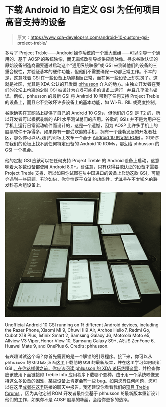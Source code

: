 # 下载 Android 10 自定义 GSI 为任何项目高音支持的设备

> 原文：<https://www.xda-developers.com/android-10-custom-gsi-project-treble/>

多亏了 Project Treble——Android 操作系统的一个重大重组——可以引导一个通用的、基于 AOSP 的系统映像，而无需修改引导或供应商映像。寻求谷歌认证的原始设备制造商需要通过启动这个“通用系统映像”或 GSI 来测试他们的设备的三重合规性，并验证基本的硬件功能，但他们不需要确保*一切*都正常工作。不幸的是，这意味着 GSI 在一些设备上功能相当正常，而在另一些设备上却失灵了。这就是社区，尤其是 XDA 公认的开发商 [phhusson](https://forum.xda-developers.com/member.php?u=1915408) 介入的地方。由独立开发者在我们的论坛上构建的定制 GSI 被设计为在尽可能多的设备上运行，并且几乎没有错误。例如，phhusson 的最新 GSI 将 Android 10 带到了任何支持 Project Treble 的设备上，而且它不会破坏许多设备上的基本功能，如 Wi-Fi、RIL 或亮度控制。

谷歌确实在其网站上提供了自己的 Android 10 GSIs，但他们的 GSI 是 T2 的，所以开发者可以根据最新的 API 水平测试他们的应用。谷歌的 GSIs 并不是为用户在手机上运行日常驱动软件而设计的，这是一个遗憾，因为 AOSP 比许多手机上的股票软件干净得多。如果你有一部受欢迎的手机，拥有一个蓬勃发展的开发者社区，那么你可以从我们的论坛上发布一个基于 [Android 10 的定制 ROM](https://www.xda-developers.com/tag/android10) 。如果你在我们的论坛上找不到任何特定设备的 Android 10 ROMs，那么给 phhusson 的 GSI 一个机会。

他的定制 GSI 应该可以在任何支持 Project Treble 的 Android 设备上启动，这意味着大多数设备都使用 Android 8.0+。请注意，只有获得谷歌认证的设备才需要 Project Treble 支持，所以如果你试图在从中国进口的设备上启动这款 GSI，可能会遇到一些问题。无论如何，你会惊讶于 GSI 的功能性，尤其是在不太知名的联发科芯片组设备上。

 <picture>![](img/81a8a44d8a179667d1bb58285b19cf03.png)</picture> 

Unofficial Android 10 GSI running on 15 different Android devices, including the Razer Phone, Xiaomi Mi 9, Chuwi Hi9 Air, Archos Hello 7, Redmi Go, Cubot X18 Plus, Infinix Smart 2, Samsung Galaxy J6, Motorola Moto e5, Allview V3 Viper, Honor View 10, Samsung Galaxy S9+, ASUS ZenFone 6, Huawei Mate 9, and OnePlus 6\. Credits: phhusson.

有兴趣试试这个吗？你首先需要的是一个解锁的引导程序。接下来，你可以从 phhusson 的 GitHub 页面[这里](https://github.com/phhusson/treble_experimentations/releases)下载他的 GSI 的最新版本，并在这里学习如何刷新 GSI [。在你这样做之前，你应该阅读 phhusson 的 XDA 论坛线程](https://www.xda-developers.com/flash-generic-system-image-project-treble-device/)[这里](https://forum.xda-developers.com/project-treble/trebleenabled-device-development/aosp-10-0-quack-phh-treble-t3992559)，并检查你应该使用下面链接的 Treble Info 应用程序下载哪个变种。由于用一个系统映像支持这么多设备的困难，某些设备上肯定会有一些 bug。如果您有任何问题，您可以在这里[或者在](https://github.com/phhusson/treble_experimentations/issues)[这里](https://github.com/phhusson/treble_experimentations)链接的聊天中报告。我还建议你看看我们的[项目 Treble forums](https://forum.xda-developers.com/project-treble) ，因为其他定制 ROM 开发者最终会基于 phhusson 的最新版本重新设计他们的工作，如果你不是 AOSP 股票的粉丝，会给你更多的选择。